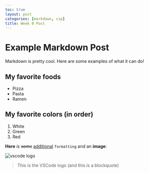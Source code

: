 ```yaml
---
toc: true
layout: post
categories: [markdown, csp]
title: Week 0 Post
---
```


# Example Markdown Post

Markdown is pretty cool. Here are some examples of what it can do!

## My favorite foods

- Pizza
- Pasta
- Ramen

## My favorite colors (in order)

1. White
2. Green
3. Red

**Here** _is_ ~~some~~ [additional](https://google.com) `formatting` and an **image**:

![vscode logo](https://upload.wikimedia.org/wikipedia/commons/thumb/9/9a/Visual_Studio_Code_1.35_icon.svg/2048px-Visual_Studio_Code_1.35_icon.svg.png)

> This is the VSCode logo (and this is a blockquote)
